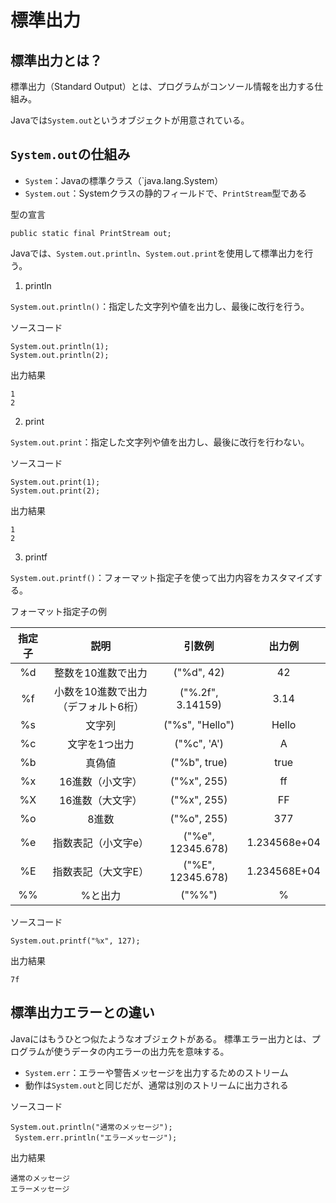 # 標準出力

## 標準出力とは？
標準出力（Standard Output）とは、プログラムがコンソール情報を出力する仕組み。

Javaでは`System.out`というオブジェクトが用意されている。

## `System.out`の仕組み

- `System`：Javaの標準クラス（`java.lang.System）
- `System.out`：Systemクラスの静的フィールドで、`PrintStream`型である

型の宣言
```
public static final PrintStream out;
```

Javaでは、`System.out.println`、`System.out.print`を使用して標準出力を行う。

1. println
   
`System.out.println()`：指定した文字列や値を出力し、最後に改行を行う。

ソースコード
```
System.out.println(1);
System.out.println(2);
```

出力結果
```
1
2
```

2.  print

`System.out.print`：指定した文字列や値を出力し、最後に改行を行わない。

ソースコード
```
System.out.print(1);
System.out.print(2);
```

出力結果
```
1
2
```

3. printf
   
`System.out.printf()`：フォーマット指定子を使って出力内容をカスタマイズする。

フォーマット指定子の例

|指定子|説明|引数例|出力例|
|:-:|:-:|:-:|:-:|
|%d|整数を10進数で出力|("%d", 42)|42|
|%f|小数を10進数で出力（デフォルト6桁）|("%.2f", 3.14159)|3.14|
|%s|文字列|("%s", "Hello")|Hello|
|%c|文字を1つ出力|("%c", 'A')|A|
|%b|真偽値|("%b", true)|true|
|%x|16進数（小文字）|("%x", 255)|ff|
|%X|16進数（大文字）|("%x", 255)|FF|
|%o|8進数|("%o", 255)|377|
|%e|指数表記（小文字e）|("%e", 12345.678)|1.234568e+04|
|%E|指数表記（大文字E）|("%E", 12345.678)|1.234568E+04|
|%%|%と出力|("%%")|%|

ソースコード
```
System.out.printf("%x", 127);
```

出力結果
```
7f
```
## 標準出力エラーとの違い
Javaにはもうひとつ似たようなオブジェクトがある。
標準エラー出力とは、プログラムが使うデータの内エラーの出力先を意味する。
- `System.err`：エラーや警告メッセージを出力するためのストリーム
- 動作は`System.out`と同じだが、通常は別のストリームに出力される
  
ソースコード
```
System.out.println("通常のメッセージ");
 System.err.println("エラーメッセージ");
```

出力結果
```
通常のメッセージ
エラーメッセージ
```